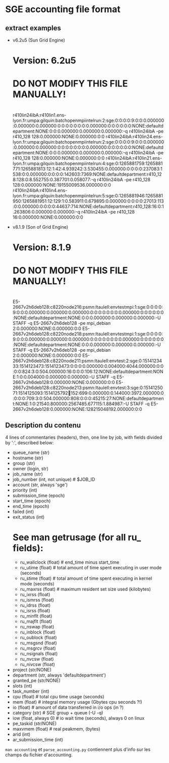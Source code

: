 # SGE accounting file format

## extract examples

  * v6.2u5 (Sun Grid Engine)


    # Version: 6.2u5
    # 
    # DO NOT MODIFY THIS FILE MANUALLY!
    # 
    r410lin24ibA:r410lin1.ens-lyon.fr:umpa:gilquin:batchopenmpiintelrun:2:sge:0:0:0:0:9:0:0:0.000000:0.000000:0.000000:0:0:0:0:0:0:0:0.000000:0:0:0:0:0:0:NONE:defaultdepartment:NONE:0:0:0.000000:0.000000:0.000000:-q r410lin24ibA -pe r410_128 128:0.000000:NONE:0.000000:0:0
    r410lin24ibA:r410lin24.ens-lyon.fr:umpa:gilquin:batchopenmpiintelrun:2:sge:0:0:0:0:9:0:0:0.000000:0.000000:0.000000:0:0:0:0:0:0:0:0.000000:0:0:0:0:0:0:NONE:defaultdepartment:NONE:0:0:0.000000:0.000000:0.000000:-q r410lin24ibA -pe r410_128 128:0.000000:NONE:0.000000:0:0
    r410lin24ibA:r410lin21.ens-lyon.fr:umpa:gilquin:batchopenmpiintelrun:4:sge:0:1265881759:1265881771:1265881813:12:1:42:4.939242:3.530455:0.000000:0:0:0:0:237083:1538:0:0.000000:0:0:0:0:142603:7369:NONE:defaultdepartment:r410_128:128:0:8.552755:0.387701:0.058077:-q r410lin24ibA -pe r410_128 128:0.000000:NONE:19155009536.000000:0:0
    r410lin24ibA:r410lin4.ens-lyon.fr:umpa:gilquin:batchopenmpiintelrun:5:sge:0:1265881946:1265881950:1265881951:12:129:1:0.583911:0.679895:0.000000:0:0:0:0:27013:113:0:0.000000:0:0:0:0:44637:714:NONE:defaultdepartment:r410_128:16:0:1.263806:0.000000:0.000000:-q r410lin24ibA -pe r410_128 16:0.000000:NONE:0.000000:0:0


  * v8.1.9 (Son of Grid Engine)


    # Version: 8.1.9
    # 
    # DO NOT MODIFY THIS FILE MANUALLY!
    # 
    E5-2667v2h6deb128:c8220node216:psmn:ltaulell:envtestmpi:1:sge:0:0:0:0:9:0:0:0.000000:0.000000:0.000000:0:0:0:0:0:0:0:0.000000:0:0:0:0:0:0:NONE:defaultdepartment:NONE:0:0:0.000000:0.000000:0.000000:-U STAFF -q E5-2667v2h6deb128 -pe mpi_debian 2:0.000000:NONE:0.000000:0:0
    E5-2667v2h6deb128:c8220node218:psmn:ltaulell:envtestmpi:1:sge:0:0:0:0:9:0:0:0.000000:0.000000:0.000000:0:0:0:0:0:0:0:0.000000:0:0:0:0:0:0:NONE:defaultdepartment:NONE:0:0:0.000000:0.000000:0.000000:-U STAFF -q E5-2667v2h6deb128 -pe mpi_debian 2:0.000000:NONE:0.000000:0:0
    E5-2667v2h6deb128:c8220node211:psmn:ltaulell:envtest:2:sge:0:1514123433:1514123473:1514123473:0:0:0:0.000000:0.004000:4044.000000:0:0:0:0:824:3:0:504.000000:16:0:0:0:106:12:NONE:defaultdepartment:NONE:1:0:0.004000:0.000000:0.000000:-U STAFF -q E5-2667v2h6deb128:0.000000:NONE:0.000000:0:0
    E5-2667v2h6deb128:c8220node213:psmn:ltaulell:envtest:3:sge:0:1514125071:1514125093:1514125792:100:152:699:0.000000:0.144000:3972.000000:0:0:0:0:709:3:0:504.000000:808:0:0:0:45215:27:NONE:defaultdepartment:NONE:1:0:21540.800000:2567485.677115:1.884987:-U STAFF -q E5-2667v2h6deb128:0.000000:NONE:128215048192.000000:0:0


## Description du contenu

4 lines of commentaries (headers), then, one line by job, with fields divided by ':', described below:

* queue_name (str)
* hostname (str)
* group (str)
* owner (login, str)
* job_name (str)
* job_number (int, not unique)  # $JOB_ID
* account (str, always 'sge')
* priority (int)
* submission_time (epoch)
* start_time (epoch)
* end_time (epoch)
* failed (int)
* exit_status (int)
  # See man getrusage (for all ru_ fields):
  * ru_wallclock (float)        # end_time minus start_time
  * ru_utime (float)            # total amount of time spent executing in user mode (seconds)
  * ru_stime (float)            # total amount of time spent executing in kernel mode (seconds)
  * ru_maxrss (float)           # maximum resident set size used (kilobytes)
  * ru_ixrss (float)
  * ru_ismrss (float)
  * ru_idrss (float)
  * ru_isrss (float)
  * ru_minflt (float)
  * ru_majflt (float)
  * ru_nswap (float)
  * ru_inblock (float)
  * ru_oublock (float)
  * ru_msgsnd (float)
  * ru_msgrcv (float)
  * ru_nsignals (float)
  * ru_nvcsw (float)
  * ru_nivcsw (float)
* project (str/NONE)
* department (str, always 'defaultdepartment')
* granted_pe (str/NONE)
* slots (int)
* task_number (int)
* cpu (float)                   # total cpu time usage (seconds)
* mem (float)                   # integral memory usage (Gbytes cpu seconds ?!)
* io (float)                    # amount of data transferred in i/o ops (in ?)
* category (str)                # SGE group + queue (-U -q)
* iow (float, always 0)         # io wait time (seconds), always 0 on linux
* pe_taskid (str/NONE)
* maxvmem (float)               # real peakmem, (bytes)
* arid (int)
* ar_submission_time (int)

`man accounting` et `parse_accounting.py` contiennent plus d'info sur les champs
du fichier d'accounting.



